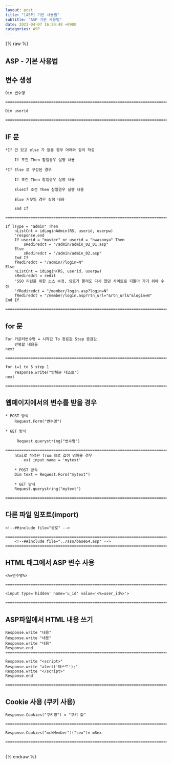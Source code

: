 ```yaml
---  
layout: post  
title: "[ASP] 기본 사용법"  
subtitle: "ASP 기본 사용법"  
date: 2023-04-07 16:20:48 +0900  
categories: ASP  
---  
```

{% raw %}  
## ASP - 기본 사용법  
  
## 변수 생성  
  
	Dim 변수명  
  
	=====================================================================================================================================================  
  
	Dim userid  
  
	=====================================================================================================================================================  
  
## IF 문  
  
	*If 만 있고 else 가 없을 경우 아래와 같이 작성  
  
		If 조건 Then 참일경우 실행 내용  
  
	*If Else 로 구성된 경우  
  
		If 조건 Then 참일경우 실행 내용  
  
		ElseIf 조건 Then 참일경우 실행 내용  
  
		Else 거짓일 경우 실행 내용  
  
		End If  
  
	=====================================================================================================================================================  
  
	If lType = "admin" Then  
		nListCnt = idLoginAdmin(RS, userid, userpw)  
		'response.end  
		If userid = "master" or userid = "hwasooya" Then  
			sRediredct = "/admin/admin_02_01.asp"  
		Else  
			sRediredct = "/admin/admin_02.asp"  
		End If  
		fRediredct = "/admin/?login=N"  
	Else  
		nListCnt = idLogin(RS, userid, userpw)  
		sRediredct = redit  
		'SSO 리턴을 위한 소스 수정, 암호가 틀려도 다시 왔던 사이트로 되돌아 가기 위해 수정  
		'fRediredct = "/member/login.asp?login=N"  
		fRediredct = "/member/login.asp?rtn_url="&rtn_url&"&login=N"  
	End If  
  
	=====================================================================================================================================================  
  
## for 문  
  
	For 카운터변수명 = 시작값 To 종료값 Step 증감값  
		반복할 내용들  
	next  
  
	=====================================================================================================================================================  
  
	for i=1 to 5 step 1  
		response.write("반복문 테스트")  
	next  
  
	=====================================================================================================================================================  
  
## 웹페이지에서의 변수를 받을 경우  
  
	* POST 방식  
		Request.Form("변수명")  
  
	* GET 방식  
  
		 Request.querystring("변수명")  
  
	=====================================================================================================================================================  
		html로 작성된 from 으로 값이 넘어올 경우  
			ex) input name = 'mytext'  
  
		* POST 방식  
		Dim text = Request.Form("mytext")  
  
		* GET 방식  
		Request.querystring("mytext")  
  
	=====================================================================================================================================================  
  
## 다른 파일 임포트(import)  
  
	<!--##include file="경로" -->  
  
	=====================================================================================================================================================  
		<!--##include file="../sso/base64.asp" -->  
	=====================================================================================================================================================  
  
## HTML 태그에서 ASP 변수 사용  
	<%=변수명%>  
  
	=====================================================================================================================================================  
  
	<input type='hidden' name='u_id' value='<%=user_id%>'>  
  
	=====================================================================================================================================================  
  
## ASP파일에서 HTML 내용 쓰기  
  
	Response.write "내용"  
	Response.write "내용"  
	Response.write "내용"  
	Response.end  
	=====================================================================================================================================================  
  
	Response.write "<script>"  
	Response.write "alert('테스트');"  
	Response.write "</script>"  
	Response.end  
  
	=====================================================================================================================================================  
  
## Cookie 사용 (쿠키 사용)  
  
	Response.Cookies("쿠키명") = "쿠키 값"  
  
	=====================================================================================================================================================  
  
	Response.Cookies("mckMember")("sex")= mSex  
  
	=====================================================================================================================================================  
                                                                                                                                                                                                                                                                                                                                                                                                                                                                                                                                                                                                                                                                                                                                                                                                                                                                                                                                                                                                                                                                                                                                                                                                                                                                                                                                                                                                                                                                                                                                                                                                                                                                                                                                                                                                                                                                                                                                                                                                                                                                                                                                                                                                                                                                                                                                                                                                                                                                                                                                                                                                                                                                                                                                                                                                                                                                                                                                                                                                                                                                                                                                                                                                                                                                                                                                                                                                                                                                                                                                                                                                                                                                                                                                                                                                                                                                                                                                                                                                                                                                                                                                                                                                                                                                                                                                                                                                                                                                                                                                                                                                                                                                                                                                          
{% endraw %}